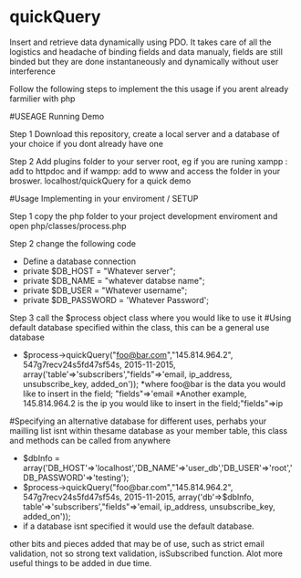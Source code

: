 # quickQuery
Insert and retrieve data dynamically using PDO. It takes care of all the logistics and headache of binding fields and data manualy, fields are still binded but they are done instantaneously and dynamically without user interference

Follow the following steps to implement the this usage if you arent already farmilier with php

#USEAGE Running Demo

Step 1
Download this repository, create a local server and a database of your choice if you dont already have one

Step 2
Add plugins folder to your server root, eg if you are runing xampp : add to httpdoc and if wampp: add to www and access the folder in 
your broswer. localhost/quickQuery for a quick demo

#Usage Implementing in your enviroment / SETUP

Step 1
copy the php folder to your project development enviroment and open php/classes/process.php

Step 2 change the following code
 - Define a database connection 
  - private $DB_HOST =     "Whatever server";
  - private $DB_NAME =     "whatever databse name";
  - private $DB_USER =     "Whatever username";
  - private $DB_PASSWORD = 'Whatever Password';
  
  Step 3 call the $process object class where you would like to use it
#Using default database specified within the class, this can be a general use database
 * $process->quickQuery("foo@bar.com","145.814.964.2", 547g7recv24s5fd47sf54s, 2015-11-2015, array('table'=>'subscribers',"fields"=>'email, ip_address, unsubscribe_key, added_on'));
  *where foo@bar is the data you would like to insert in the field; "fields"=>'email
  *Another example, 145.814.964.2 is the ip you would like to insert in the field;"fields"=>ip 
  
 #Specifying an alternative database for different uses, perhabs your mailling list isnt within thesame database as your member table, this class and methods can be called from anywhere
 * $dbInfo = array('DB_HOST'=>'localhost','DB_NAME'=>'user_db','DB_USER'=>'root','DB_PASSWORD'=>'testing');
 * $process->quickQuery("foo@bar.com","145.814.964.2", 547g7recv24s5fd47sf54s, 2015-11-2015, array('db'=>$dbInfo, table'=>'subscribers',"fields"=>'email, ip_address, unsubscribe_key, added_on'));
 * if a database isnt specified it would use the default database.
 
other bits and pieces added that may be of use, such as strict email validation, not so strong text validation, isSubscribed function. Alot more useful things to be added in due time.
